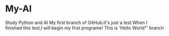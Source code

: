 # My-AI
Study Python and AI 
My first branch of GitHub.It's just a test.When I finished this test,I will begin my first programe!
This is 'Hello World"' branch
